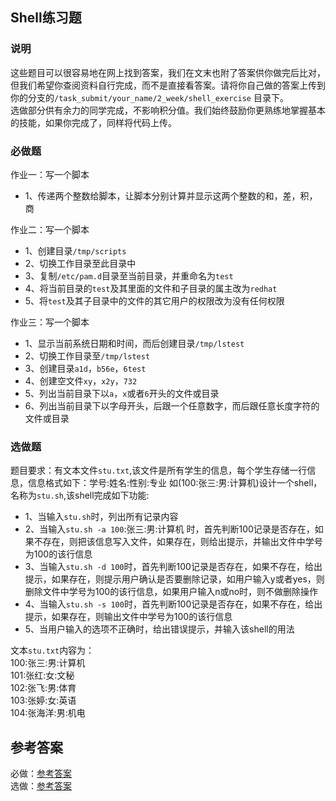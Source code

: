 ## Shell练习题

### 说明
这些题目可以很容易地在网上找到答案，我们在文末也附了答案供你做完后比对，但我们希望你查阅资料自行完成，而不是直接看答案。请将你自己做的答案上传到你的分支的`/task_submit/your_name/2_week/shell_exercise` 目录下。  
选做部分供有余力的同学完成，不影响积分值。我们始终鼓励你更熟练地掌握基本的技能，如果你完成了，同样将代码上传。  

### 必做题
作业一：写一个脚本
- 1、传递两个整数给脚本，让脚本分别计算并显示这两个整数的和，差，积，商

作业二：写一个脚本  
- 1、创建目录`/tmp/scripts`  
- 2、切换工作目录至此目录中  
- 3、复制`/etc/pam.d`目录至当前目录，并重命名为`test`  
- 4、将当前目录的`test`及其里面的文件和子目录的属主改为`redhat`  
- 5、将`test`及其子目录中的文件的其它用户的权限改为没有任何权限  

作业三：写一个脚本  
- 1、显示当前系统日期和时间，而后创建目录`/tmp/lstest`  
- 2、切换工作目录至`/tmp/lstest`  
- 3、创建目录`a1d`，`b56e`，`6test`  
- 4、创建空文件`xy`，`x2y`，`732`  
- 5、列出当前目录下以`a`，`x`或者`6`开头的文件或目录  
- 6、列出当前目录下以字母开头，后跟一个任意数字，而后跟任意长度字符的文件或目录  

### 选做题

 题目要求：有文本文件`stu.txt`,该文件是所有学生的信息，每个学生存储一行信息，信息格式如下：学号:姓名:性别:专业    如(100:张三:男:计算机)设计一个shell，名称为`stu.sh`,该shell完成如下功能:
- 1、当输入`stu.sh`时，列出所有记录内容
- 2、当输入`stu.sh -a 100`:张三:男:计算机    时，首先判断100记录是否存在，如果不存在，则把该信息写入文件，如果存在，则给出提示，并输出文件中学号为100的该行信息
- 3、当输入`stu.sh -d 100`时，首先判断100记录是否存在，如果不存在，给出提示，如果存在，则提示用户确认是否要删除记录，如用户输入y或者yes，则删除文件中学号为100的该行信息，如果用户输入n或no时，则不做删除操作
- 4、当输入`stu.sh -s 100`时，首先判断100记录是否存在，如果不存在，给出提示，如果存在，则输出文件中学号为100的该行信息
- 5、当用户输入的选项不正确时，给出错误提示，并输入该shell的用法

 文本`stu.txt`内容为：  
 100:张三:男:计算机  
 101:张红:女:文秘  
 102:张飞:男:体育  
 103:张婷:女:英语  
 104:张海洋:男:机电 


## 参考答案
必做：[参考答案](http://www.cnblogs.com/xinjie10001/p/6395945.html)  
选做：[参考答案](http://zfy421.iteye.com/blog/1972003)
